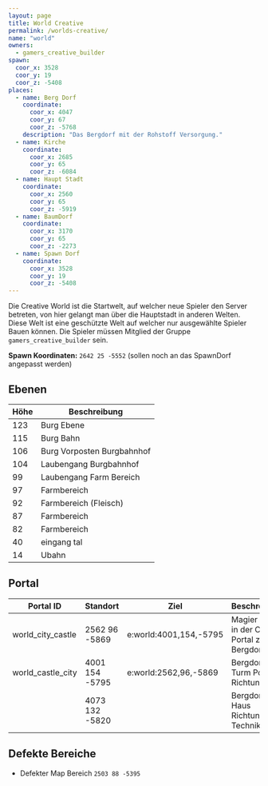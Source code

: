 ```yaml
---
layout: page
title: World Creative
permalink: /worlds-creative/
name: "world"
owners:
  - gamers_creative_builder
spawn:
  coor_x: 3528
  coor_y: 19
  coor_z: -5408     
places:
  - name: Berg Dorf
    coordinate:
      coor_x: 4047
      coor_y: 67
      coor_z: -5768
    description: "Das Bergdorf mit der Rohstoff Versorgung."  
  - name: Kirche
    coordinate:
      coor_x: 2685
      coor_y: 65
      coor_z: -6084
  - name: Haupt Stadt
    coordinate:
      coor_x: 2560
      coor_y: 65
      coor_z: -5919  
  - name: BaumDorf
    coordinate:
      coor_x: 3170
      coor_y: 65
      coor_z: -2273
  - name: Spawn Dorf
    coordinate:
      coor_x: 3528
      coor_y: 19
      coor_z: -5408       
---
```


Die Creative World ist die Startwelt, auf welcher neue Spieler den
Server betreten, von hier gelangt man über die Hauptstadt in anderen
Welten.  
Diese Welt ist eine geschützte Welt auf welcher nur ausgewählte Spieler
Bauen können. Die Spieler müssen Mitglied der Gruppe
`gamers_creative_builder` sein.

**Spawn Koordinaten:** `2642 25 -5552` (sollen noch an das SpawnDorf
angepasst
werden)

## Ebenen

| Höhe | Beschreibung               |
| ---- | -------------------------- |
| 123  | Burg Ebene                 |
| 115  | Burg Bahn                  |
| 106  | Burg Vorposten Burgbahnhof |
| 104  | Laubengang Burgbahnhof     |
| 99   | Laubengang Farm Bereich    |
| 97   | Farmbereich                |
| 92   | Farmbereich (Fleisch)      |
| 87   | Farmbereich                |
| 82   | Farmbereich                |
| 40   | eingang tal                |
| 14   | Ubahn                      |

## Portal

| Portal ID         | Standort       | Ziel                   | Beschreibung                                 |
| ----------------- | -------------- | ---------------------- | -------------------------------------------- |
| world_city_castle | 2562 96 -5869  | e:world:4001,154,-5795 | Magier Turm in der City, Portal zum Bergdorf |
| world_castle_city | 4001 154 -5795 | e:world:2562,96,-5869  | Bergdorf Turm Portal Richtung City           |
|                     | 4073 132 -5820 |                        | Bergdorf Haus Richtung Technik World         |

## Defekte Bereiche

- Defekter Map Bereich `2503 88 -5395`
